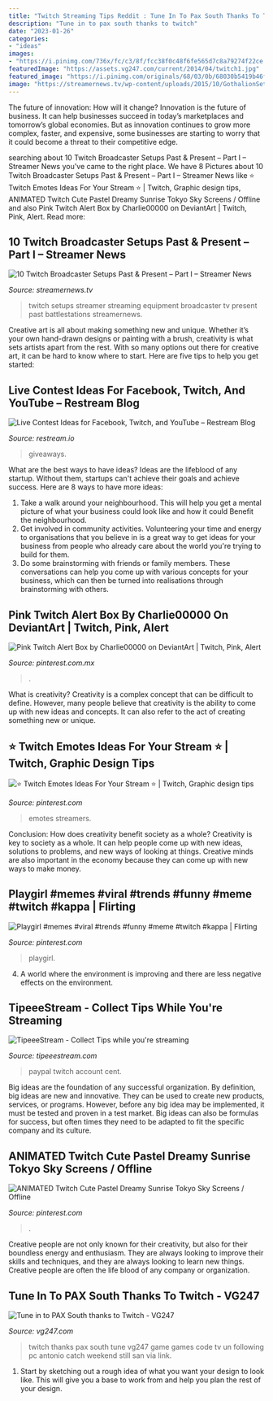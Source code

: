 ```yaml
---
title: "Twitch Streaming Tips Reddit : Tune In To Pax South Thanks To Twitch"
description: "Tune in to pax south thanks to twitch"
date: "2023-01-26"
categories:
- "ideas"
images:
- "https://i.pinimg.com/736x/fc/c3/8f/fcc38f0c48f6fe565d7c8a79274f22ce.jpg"
featuredImage: "https://assets.vg247.com/current/2014/04/twitch1.jpg"
featured_image: "https://i.pinimg.com/originals/68/03/0b/68030b5419b46f21d8a5625ba129fce6.png"
image: "https://streamernews.tv/wp-content/uploads/2015/10/GothalionSetup_2015Oct.jpg"
---
```



The future of innovation: How will it change?
Innovation is the future of business. It can help businesses succeed in today’s marketplaces and tomorrow’s global economies. But as innovation continues to grow more complex, faster, and expensive, some businesses are starting to worry that it could become a threat to their competitive edge.

	

		
searching about 10 Twitch Broadcaster Setups Past &amp; Present – Part I – Streamer News you've came to the right place. We have 8 Pictures about 10 Twitch Broadcaster Setups Past &amp; Present – Part I – Streamer News like ⭐ Twitch Emotes Ideas For Your Stream ⭐ | Twitch, Graphic design tips, ANIMATED Twitch Cute Pastel Dreamy Sunrise Tokyo Sky Screens / Offline and also Pink Twitch Alert Box by Charlie00000 on DeviantArt | Twitch, Pink, Alert. Read more:
		
    
## 10 Twitch Broadcaster Setups Past &amp; Present – Part I – Streamer News

<img loading=lazy src="https://streamernews.tv/wp-content/uploads/2015/10/GothalionSetup_2015Oct.jpg" onerror="this.onerror=null;this.src='https://tse1.mm.bing.net/th?id=OIP.A2zvqTq3BpREMkjioB-vgQHaFh&amp;pid=15.1';" alt="10 Twitch Broadcaster Setups Past &amp; Present – Part I – Streamer News">

_Source: streamernews.tv_

>twitch setups streamer streaming equipment broadcaster tv present past battlestations streamernews. 

	

Creative art is all about making something new and unique. Whether it’s your own hand-drawn designs or painting with a brush, creativity is what sets artists apart from the rest. With so many options out there for creative art, it can be hard to know where to start. Here are five tips to help you get started: 

    
## Live Contest Ideas For Facebook, Twitch, And YouTube – Restream Blog

<img loading=lazy src="https://restream.io/blog/content/images/2021/05/how-to-live-stream-contests-and-giveaways.jpeg" onerror="this.onerror=null;this.src='https://tse4.mm.bing.net/th?id=OIP.BSpE9unBXBZLR9fZOkkPYwHaD4&amp;pid=15.1';" alt="Live Contest Ideas for Facebook, Twitch, and YouTube – Restream Blog">

_Source: restream.io_

>giveaways. 

	

What are the best ways to have ideas?
Ideas are the lifeblood of any startup. Without them, startups can't achieve their goals and achieve success. Here are 8 ways to have more ideas:
1. Take a walk around your neighbourhood. This will help you get a mental picture of what your business could look like and how it could Benefit the neighbourhood.
2. Get involved in community activities. Volunteering your time and energy to organisations that you believe in is a great way to get ideas for your business from people who already care about the world you're trying to build for them. 
3. Do some brainstorming with friends or family members. These conversations can help you come up with various concepts for your business, which can then be turned into realisations through brainstorming with others. 

    
## Pink Twitch Alert Box By Charlie00000 On DeviantArt | Twitch, Pink, Alert

<img loading=lazy src="https://i.pinimg.com/736x/d6/20/85/d620859d34a8ebc223e58ee0aaae4596.jpg" onerror="this.onerror=null;this.src='https://tse4.mm.bing.net/th?id=OIP.NifRa1Ful-CR_fjq3aV1jgHaEK&amp;pid=15.1';" alt="Pink Twitch Alert Box by Charlie00000 on DeviantArt | Twitch, Pink, Alert">

_Source: pinterest.com.mx_

>. 

	

What is creativity?
Creativity is a complex concept that can be difficult to define. However, many people believe that creativity is the ability to come up with new ideas and concepts. It can also refer to the act of creating something new or unique.

    
## ⭐ Twitch Emotes Ideas For Your Stream ⭐ | Twitch, Graphic Design Tips

<img loading=lazy src="https://i.pinimg.com/originals/68/03/0b/68030b5419b46f21d8a5625ba129fce6.png" onerror="this.onerror=null;this.src='https://tse2.mm.bing.net/th?id=OIP.NxgaRysHFP80bURrou9zegHaJQ&amp;pid=15.1';" alt="⭐ Twitch Emotes Ideas For Your Stream ⭐ | Twitch, Graphic design tips">

_Source: pinterest.com_

>emotes streamers. 

	

Conclusion: How does creativity benefit society as a whole?
Creativity is key to society as a whole. It can help people come up with new ideas, solutions to problems, and new ways of looking at things. Creative minds are also important in the economy because they can come up with new ways to make money.

    
## Playgirl #memes #viral #trends #funny #meme #twitch #kappa | Flirting

<img loading=lazy src="https://i.pinimg.com/736x/fc/c3/8f/fcc38f0c48f6fe565d7c8a79274f22ce.jpg" onerror="this.onerror=null;this.src='https://tse4.mm.bing.net/th?id=OIP.Kst0cHUdl9gAwCVoNpL7OQHaHO&amp;pid=15.1';" alt="Playgirl #memes #viral #trends #funny #meme #twitch #kappa | Flirting">

_Source: pinterest.com_

>playgirl. 

	

4. A world where the environment is improving and there are less negative effects on the environment. 

    
## TipeeeStream - Collect Tips While You&#039;re Streaming

<img loading=lazy src="https://i.gyazo.com/c954c7e1444a58bb64203dad41a04b93.png" onerror="this.onerror=null;this.src='https://tse1.mm.bing.net/th?id=OIP.yVTH4URKWLtkID2tQaBLkwHaEN&amp;pid=15.1';" alt="TipeeeStream - Collect Tips while you&#039;re streaming">

_Source: tipeeestream.com_

>paypal twitch account cent. 

	

Big ideas are the foundation of any successful organization. By definition, big ideas are new and innovative. They can be used to create new products, services, or programs. However, before any big idea may be implemented, it must be tested and proven in a test market. Big ideas can also be formulas for success, but often times they need to be adapted to fit the specific company and its culture.

    
## ANIMATED Twitch Cute Pastel Dreamy Sunrise Tokyo Sky Screens / Offline

<img loading=lazy src="https://i.pinimg.com/736x/43/04/9f/43049f03d53a766a06a4b35a5cb34ae0.jpg" onerror="this.onerror=null;this.src='https://tse3.mm.bing.net/th?id=OIP.iXIR332TchJOWAkHfCJoXAHaEK&amp;pid=15.1';" alt="ANIMATED Twitch Cute Pastel Dreamy Sunrise Tokyo Sky Screens / Offline">

_Source: pinterest.com_

>. 

	

Creative people are not only known for their creativity, but also for their boundless energy and enthusiasm. They are always looking to improve their skills and techniques, and they are always looking to learn new things. Creative people are often the life blood of any company or organization.

    
## Tune In To PAX South Thanks To Twitch - VG247

<img loading=lazy src="https://assets.vg247.com/current/2014/04/twitch1.jpg" onerror="this.onerror=null;this.src='https://tse4.mm.bing.net/th?id=OIP.ywzwmLcYbwtX5rUrN52QjQHaEK&amp;pid=15.1';" alt="Tune in to PAX South thanks to Twitch - VG247">

_Source: vg247.com_

>twitch thanks pax south tune vg247 game games code tv un following pc antonio catch weekend still san via link. 

	

1. Start by sketching out a rough idea of what you want your design to look like. This will give you a base to work from and help you plan the rest of your design.

